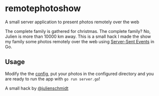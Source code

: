 # remotephotoshow
A small server application to present photos remotely over the web

The complete family is gathered for christmas. The complete family?
No, Julien is more than 10000 km away.
This is a small hack I made the show my family some photos remotely over the web using [Server-Sent Events](http://www.w3.org/TR/eventsource/) in Go.

## Usage
Modify the the [config](https://github.com/julienschmidt/remotephotoshow/blob/master/server.go#L25), put your photos in the configured directory and you are ready to run the app with `go run server.go`!




A small hack by [@julienschmidt](https://twitter.com/JulienSchmidt)
